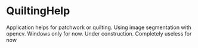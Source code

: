 # QuiltingHelp

Application helps for patchwork or quilting. Using image segmentation with opencv. Windows only for now. Under construction. Completely useless for now
